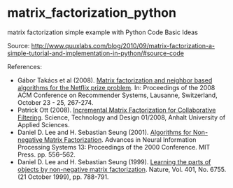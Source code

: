 # matrix_factorization_python
matrix factorization simple example with Python Code
Basic Ideas

Source:
http://www.quuxlabs.com/blog/2010/09/matrix-factorization-a-simple-tutorial-and-implementation-in-python/#source-code

References:
 <ul>
<li>Gábor Takács et al (2008). <a href="http://portal.acm.org/citation.cfm?id=1454049" onclick="javascript:_gaq.push(['_trackEvent','outbound-article','http://portal.acm.org']);">Matrix factorization and neighbor based algorithms for the Netflix prize problem</a>. In: Proceedings of the 2008 ACM Conference on Recommender Systems, Lausanne, Switzerland, October 23 - 25, 267-274.</li>
<li>Patrick Ott (2008). <a href="http://www.comp.leeds.ac.uk/ott/dl/mf_ott.pdf" onclick="javascript:_gaq.push(['_trackEvent','outbound-article','http://www.comp.leeds.ac.uk']);">Incremental Matrix Factorization for Collaborative Filtering</a>. Science, Technology and Design 01/2008, Anhalt University of Applied Sciences.</li>
<li>Daniel D. Lee and H. Sebastian Seung (2001). <a href="http://hebb.mit.edu/people/seung/papers/nmfconverge.pdf" onclick="javascript:_gaq.push(['_trackEvent','outbound-article','http://hebb.mit.edu']);">Algorithms for Non-negative Matrix Factorization</a>. Advances in Neural Information Processing Systems 13: Proceedings of the 2000 Conference. MIT Press. pp. 556–562.</li>
<li>Daniel D. Lee and H. Sebastian Seung (1999). <a href="http://www.nature.com/nature/journal/v401/n6755/abs/401788a0.html" onclick="javascript:_gaq.push(['_trackEvent','outbound-article','http://www.nature.com']);">Learning the parts of objects by non-negative matrix factorization</a>. Nature, Vol. 401, No. 6755. (21 October 1999), pp. 788-791.</li>
</ul>
